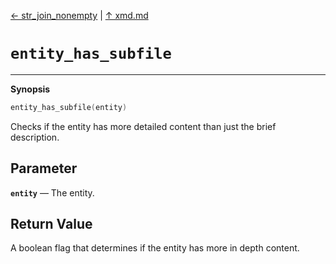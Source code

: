 [&#8592; str_join_nonempty](xmd--str_join_nonempty.md) | [&#8593; xmd.md](xmd.md)
# `entity_has_subfile`
***

**Synopsis**

```cpp
entity_has_subfile(entity)
```

Checks if the entity has more detailed content than just the brief description.

## Parameter
**`entity`** &#8213; The entity.  
## Return Value

A boolean flag that determines if the entity has more in depth content.


